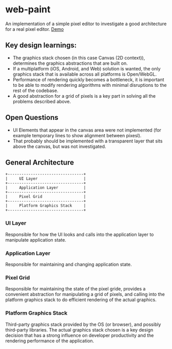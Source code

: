# web-paint

An implementation of a simple pixel editor to investigate a good architecture for a real pixel editor.
[Demo](http://misterwilliam.github.io/web-paint/)

## Key design learnings:
* The graphics stack chosen (in this case Canvas (2D context)), determines the graphics abstractions that are built on.
* If a multiplatform (iOS, Android, and Web) solution is wanted, the only graphics stack that is available across all platforms is Open/WebGL.
* Performance of rendering quickly becomes a bottleneck, it is important to be able to modify rendering algorithms with minimal disruptions to the rest of the codebase.
* A good abstraction for a grid of pixels is a key part in solving all the problems described above.

## Open Questions
* UI Elements that appear in the canvas area were not implemented (for example temporary lines to show alignment between pixesl).
* That probably should be implemented with a transparent layer that sits above the canvas, but was not investigated.

## General Architecture

```
+---------------------------------+
|     UI Layer                    |
+---------------------------------+
|     Application Layer           |
+---------------------------------+
|     Pixel Grid                  |
+---------------------------------+
|     Platform Graphics Stack     |
+---------------------------------+
```

### UI Layer

Responsible for how the UI looks and calls into the application layer to manipulate application state.

### Application Layer

Responsible for maintaining and changing application state.

### Pixel Grid

Responsible for maintaining the state of the pixel gride, provides a convenient abstraction for manipulating a grid of pixels, and calling into the platform graphics stack to do efficient rendering of the actual graphics.

### Platform Graphics Stack

Third-party graphics stack provided by the OS (or browser), and possibly third-party libraries. The actual graphics stack chosen is a key design decision that has a strong influence on developer productivity and the rendering performance of the application.
